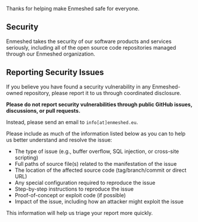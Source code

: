 Thanks for helping make Enmeshed safe for everyone.

## Security

Enmeshed takes the security of our software products and services seriously, including all of the open source code repositories managed through our Enmeshed organization.

## Reporting Security Issues

If you believe you have found a security vulnerability in any Enmeshed-owned repository, please report it to us through coordinated disclosure.

**Please do not report security vulnerabilities through public GitHub issues, discussions, or pull requests.**

Instead, please send an email to `info[at]enmeshed.eu`.

Please include as much of the information listed below as you can to help us better understand and resolve the issue:

- The type of issue (e.g., buffer overflow, SQL injection, or cross-site scripting)
- Full paths of source file(s) related to the manifestation of the issue
- The location of the affected source code (tag/branch/commit or direct URL)
- Any special configuration required to reproduce the issue
- Step-by-step instructions to reproduce the issue
- Proof-of-concept or exploit code (if possible)
- Impact of the issue, including how an attacker might exploit the issue

This information will help us triage your report more quickly.
